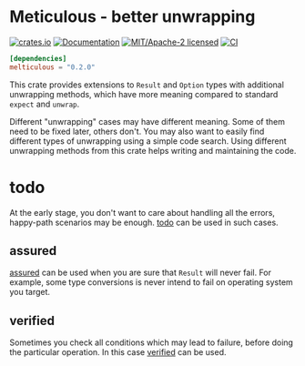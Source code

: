 # Meticulous - better unwrapping

[![crates.io](https://img.shields.io/crates/v/meticulous.svg)](https://crates.io/crates/meticulous)
[![Documentation](https://docs.rs/meticulous/badge.svg)](https://docs.rs/meticulous)
[![MIT/Apache-2 licensed](https://img.shields.io/crates/l/meticulous.svg)](./LICENSE-APACHE)
[![CI](https://github.com/glebpom/meticulous/workflows/CI/badge.svg)](https://github.com/glebpom/meticulous/actions?query=workflow%3ACI)

```toml
[dependencies]
melticulous = "0.2.0"
```

This crate provides extensions to `Result` and `Option` types with additional unwrapping methods, which have more meaning compared to
standard `expect` and `unwrap`.

Different "unwrapping" cases may have different meaning. Some of them need to be fixed later, others don't. You may also
want to easily find different types of unwrapping using a simple code search. Using different unwrapping methods from
this crate helps writing and maintaining the code. 

# todo

At the early stage, you don't want to care about handling all the errors, happy-path scenarios may be enough. [todo] can
be used in such cases.

## assured

[assured] can be used when you are sure that `Result` will never fail. For example, some type conversions is never intend to
fail on operating system you target.

## verified

Sometimes you check all conditions which may lead to failure, before doing the particular operation. In this
case [verified] can be used.

[todo]: https://docs.rs/meticulous/latest/meticulous/trait.ResultExt.html#tymethod.todo
[assured]: https://docs.rs/meticulous/latest/meticulous/trait.ResultExt.html#tymethod.assured
[verified]: https://docs.rs/meticulous/latest/meticulous/trait.ResultExt.html#tymethod.verified
